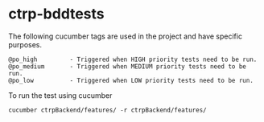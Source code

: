 # ctrp-bddtests


The following cucumber tags are used in the project and have specific purposes.
```
@po_high         - Triggered when HIGH priority tests need to be run.
@po_medium       - Triggered when MEDIUM priority tests need to be run.
@po_low          - Triggered when LOW priority tests need to be run.
```

To run the test using cucumber
```
cucumber ctrpBackend/features/ -r ctrpBackend/features/

```
